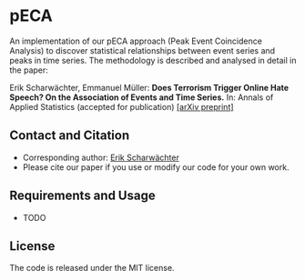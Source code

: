 # pECA
An implementation of our pECA approach (Peak Event Coincidence Analysis) to discover statistical relationships between event series and peaks in time series. The methodology is described and analysed in detail in the paper:

Erik Scharwächter, Emmanuel Müller: **Does Terrorism Trigger Online Hate Speech? On the Association of Events and Time Series.**
In: Annals of Applied Statistics (accepted for publication) [[arXiv preprint]](https://arxiv.org/abs/2004.14733)

## Contact and Citation

* Corresponding author: [Erik Scharwächter](mailto:scharwaechter@bit-uni-bonn.de)
* Please cite our paper if you use or modify our code for your own work.

## Requirements and Usage
* TODO

## License

The code is released under the MIT license.

